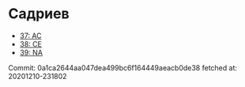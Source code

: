 # Садриев
- [37: AC](37.md)
- [38: CE](38.md)
- [39: NA](39.md)

Commit: 0a1ca2644aa047dea499bc6f164449aeacb0de38
 fetched at: 20201210-231802

